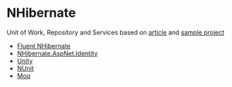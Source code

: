 # NHibernate

Unit of Work, Repository and Services based on [article](http://jasonwatmore.com/post/2015/01/28/Unit-of-Work-Repository-Pattern-in-MVC5-with-Fluent-NHibernate-and-Ninject.aspx) and [sample project](https://github.com/cornflourblue/mvc5-unit-of-work-example)

- [Fluent NHibernate](https://github.com/jagregory/fluent-nhibernate/wiki/Getting-started)
- [NHibernate.AspNet.Identity](https://github.com/nhibernate/NHibernate.AspNet.Identity)
- [Unity](https://msdn.microsoft.com/en-us/library/dn223671(v=pandp.30).aspx)
- [NUnit](http://www.nunit.org/index.php?p=getStarted&r=2.6.4)
- [Moq](https://github.com/Moq/moq4)
